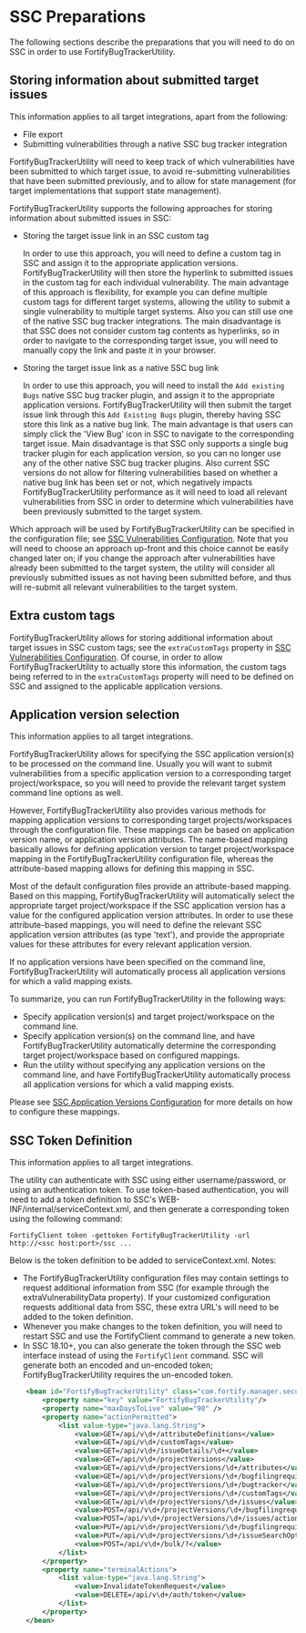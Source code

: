 # SSC Preparations

The following sections describe the preparations that you will need to do on SSC in order to use FortifyBugTrackerUtility.

## Storing information about submitted target issues

This information applies to all target integrations, apart from the following:

- File export
- Submitting vulnerabilities through a native SSC bug tracker integration
 
FortifyBugTrackerUtility will need to keep track of which vulnerabilities have been submitted to which target issue, 
to avoid re-submitting vulnerabilities that have been submitted previously, and to allow for state management (for 
target implementations that support state management).

FortifyBugTrackerUtility supports the following approaches for storing information about submitted issues in SSC:

- Storing the target issue link in an SSC custom tag

    In order to use this approach, you will need to define a custom tag in SSC and assign it 
    to the appropriate application versions. FortifyBugTrackerUtility will then store the 
    hyperlink to submitted issues in the custom tag for each individual vulnerability.
    The main advantage of this approach is flexibility, for example you can define multiple
    custom tags for different target systems, allowing the utility to submit a single 
    vulnerability to multiple target systems. Also you can still use one of the native SSC
    bug tracker integrations. The main disadvantage is that SSC does not consider custom tag 
    contents as hyperlinks, so in order to navigate to the corresponding target issue, you 
    will need to manually copy the link and paste it in your browser.

- Storing the target issue link as a native SSC bug link

	In order to use this approach, you will need to install the `Add existing Bugs` native SSC
	bug tracker plugin, and assign it to the appropriate application versions. FortifyBugTrackerUtility
	will then submit the target issue link through this `Add Existing Bugs` plugin, thereby
	having SSC store this link as a native bug link. The main advantage is that users can simply
	click the 'View Bug' icon in SSC to navigate to the corresponding target issue. Main disadvantage
	is that SSC only supports a single bug tracker plugin for each application version, so you can
	no longer use any of the other native SSC bug tracker plugins. Also current SSC versions do not 
	allow for filtering vulnerabilities based on whether a native bug link has been set or not, which
	negatively impacts FortifyBugTrackerUtility performance as it will need to load all relevant
	vulnerabilities from SSC in order to determine which vulnerabilities have been previously submitted 
	to the target system.
	  
Which approach will be used by FortifyBugTrackerUtility can be specified in the configuration file; see 
[SSC Vulnerabilities Configuration](config-SSCSourceVulnerabilitiesConfiguration.html).
Note that you will need to choose an approach up-front and this choice cannot be easily changed later on; if you
change the approach after vulnerabilities have already been submitted to the target system, the 
utility will consider all previously submitted issues as not having been submitted before, and thus will re-submit all 
relevant vulnerabilities to the target system. 

## Extra custom tags

FortifyBugTrackerUtility allows for storing additional information about target issues in SSC custom tags; see
the `extraCustomTags` property in [SSC Vulnerabilities Configuration](config-SSCSourceVulnerabilitiesConfiguration.html).
Of course, in order to allow FortifyBugTrackerUtility to actually store this information, the custom tags being
referred to in the `extraCustomTags` property will need to be defined on SSC and assigned to the applicable
application versions.

## Application version selection

This information applies to all target integrations.

FortifyBugTrackerUtility allows for specifying the SSC application version(s) to be processed on the command line. Usually
you will want to submit vulnerabilities from a specific application version to a corresponding target project/workspace,
so you will need to provide the relevant target system command line options as well.

However, FortifyBugTrackerUtility also provides various methods for mapping application versions to corresponding target
projects/workspaces through the configuration file. These mappings can be based on application version name, or application
version attributes. The name-based mapping basically allows for defining application version to target project/workspace
mapping in the FortifyBugTrackerUtility configuration file, whereas the attribute-based mapping allows for defining this
mapping in SSC.

Most of the default configuration files provide an attribute-based mapping. Based on this mapping, FortifyBugTrackerUtility
will automatically select the appropriate target project/workspace if the SSC application version has a value for the
configured application version attributes. In order to use these attribute-based mappings, you will need to define the
relevant SSC application version attributes (as type 'text'), and provide the appropriate values for these attributes for 
every relevant application version.

If no application versions have been specified on the command line, FortifyBugTrackerUtility will automatically process all
application versions for which a valid mapping exists. 

To summarize, you can run FortifyBugTrackerUtility in the following ways:

- Specify application version(s) and target project/workspace on the command line.
- Specify application version(s) on the command line, and have FortifyBugTrackerUtility automatically determine the corresponding target project/workspace based on configured mappings.
- Run the utility without specifying any application versions on the command line, and have FortifyBugTrackerUtility automatically process all application versions for which a valid mapping exists.

Please see [SSC Application Versions Configuration](config-SSCSourceApplicationVersionsConfiguration.html) for more details on
how to configure these mappings.

## SSC Token Definition

This information applies to all target integrations.

The utility can authenticate with SSC using either username/password, or using an authentication token. To use token-based authentication, you will need to add a token definition to SSC's WEB-INF/internal/serviceContext.xml, and then generate a corresponding token using the following command:

```
FortifyClient token -gettoken FortifyBugTrackerUtility -url http://<ssc host:port>/ssc ...
```

Below is the token definition to be added to serviceContext.xml. Notes:

- The FortifyBugTrackerUtility configuration files may contain settings to request additional information from SSC (for example through the extraVulnerabilityData property). If your customized configuration requests additional data from SSC, these extra URL's will need to be added to the token definition. 
- Whenever you make changes to the token definition, you will need to restart SSC and use the FortifyClient command to generate a new token.
- In SSC 18.10+, you can also generate the token through the SSC web interface instead of using the `FortifyClient` command. SSC will generate both an encoded and un-encoded token; FortifyBugTrackerUtility requires the un-encoded token.


```xml
	<bean id="FortifyBugTrackerUtility" class="com.fortify.manager.security.ws.AuthenticationTokenSpec">
		<property name="key" value="FortifyBugTrackerUtility"/>
		<property name="maxDaysToLive" value="90" />
		<property name="actionPermitted">
			<list value-type="java.lang.String">
				<value>GET=/api/v\d+/attributeDefinitions</value>
				<value>GET=/api/v\d+/customTags</value>
				<value>GET=/api/v\d+/issueDetails/\d+</value>
				<value>GET=/api/v\d+/projectVersions</value>
				<value>GET=/api/v\d+/projectVersions/\d+/attributes</value>
				<value>GET=/api/v\d+/projectVersions/\d+/bugfilingrequirements</value>
				<value>GET=/api/v\d+/projectVersions/\d+/bugtracker</value>
				<value>GET=/api/v\d+/projectVersions/\d+/customTags</value>
				<value>GET=/api/v\d+/projectVersions/\d+/issues</value>
				<value>POST=/api/v\d+/projectVersions/\d+/bugfilingrequirements/action</value>
				<value>POST=/api/v\d+/projectVersions/\d+/issues/action</value>
				<value>PUT=/api/v\d+/projectVersions/\d+/bugfilingrequirements</value>
				<value>PUT=/api/v\d+/projectVersions/\d+/issueSearchOptions</value>
				<value>POST=/api/v\d+/bulk/?</value>
			</list>
		</property>
		<property name="terminalActions">
			<list value-type="java.lang.String">
				<value>InvalidateTokenRequest</value>
				<value>DELETE=/api/v\d+/auth/token</value>
			</list>
		</property>
	</bean>
```
